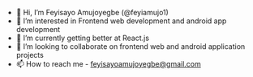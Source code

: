 - 👋 Hi, I’m Feyisayo Amujoyegbe (@feyiamujo1)
- 👀 I’m interested in Frontend web development and android app development
- 🌱 I’m currently getting better at React.js
- 💞️ I’m looking to collaborate on frontend web and android application projects
- 📫 How to reach me - feyisayoamujoyegbe@gmail.com
